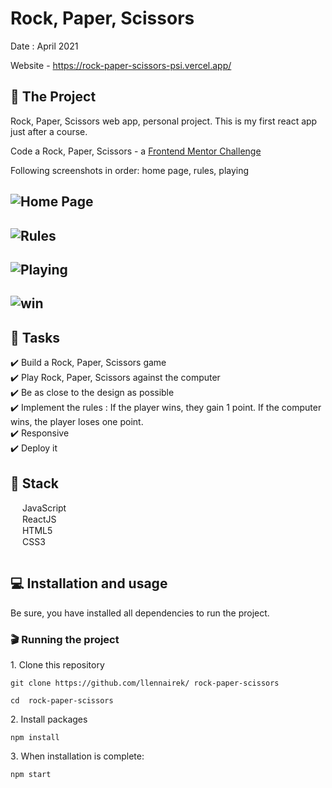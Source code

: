 # Rock, Paper, Scissors

Date : April 2021  

Website - https://rock-paper-scissors-psi.vercel.app/

## 📝 The Project


Rock, Paper, Scissors web app, personal project. 
This is my first react app just after a course.

Code a Rock, Paper, Scissors  - a [Frontend Mentor Challenge](https://www.frontendmentor.io/challenges/rock-paper-scissors-game-pTgwgvgH)

Following screenshots in order: home page, rules, playing

![Home Page](https://user-images.githubusercontent.com/78684032/123622406-78a1aa00-d80c-11eb-89f3-f85c7d406d15.png)
---
![Rules](https://user-images.githubusercontent.com/78684032/123622531-9d961d00-d80c-11eb-8fa9-f5abcbcd9da3.png)
---
![Playing](https://user-images.githubusercontent.com/78684032/123622617-b999be80-d80c-11eb-90ac-d3ffaaae1739.png)
---
![win](https://user-images.githubusercontent.com/78684032/123622668-cfa77f00-d80c-11eb-960a-99c138b70ee0.png)
---


## 📃 Tasks

✔️ Build a Rock, Paper, Scissors game  
✔️ Play Rock, Paper, Scissors against the computer  
✔️ Be as close to the design as possible  
✔️ Implement the rules : If the player wins, they gain 1 point. If the computer wins, the player loses one point.  
✔️ Responsive  
✔️ Deploy it 


## 🧱 Stack

<img src="https://user-images.githubusercontent.com/78684032/122961185-719a1800-d384-11eb-906a-3854e856537b.png" width="15" height="15">   JavaScript  
<img src="https://user-images.githubusercontent.com/78684032/122961496-bcb42b00-d384-11eb-9ed9-d28ebe488d52.png" width="15" height="15">   ReactJS  
<img src="https://user-images.githubusercontent.com/78684032/122961852-19174a80-d385-11eb-8e49-67b7afe7e605.png" width="15" height="15">   HTML5   
<img src="https://user-images.githubusercontent.com/78684032/122962917-24b74100-d386-11eb-8936-c97fde244ee8.jpg" width="15" height="15">   CSS3  
<img src="https://user-images.githubusercontent.com/78684032/123623614-f3b79000-d80d-11eb-8c5c-17e50bd33203.png" width="60" height="15">   


## 💻 Installation and usage

Be sure, you have installed all dependencies to run the project.

### 🎬 Running the project

1️. Clone this repository

`git clone https://github.com/llennairek/
rock-paper-scissors`

`cd 
rock-paper-scissors`

2️. Install packages

`npm install`

3️. When installation is complete:

`npm start`
